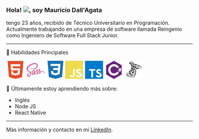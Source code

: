 ### Hola! <img src="https://raw.githubusercontent.com/MartinHeinz/MartinHeinz/master/wave.gif" width="30px">, soy Mauricio Dall'Agata

tengo 23 años, recibido de Técnico Universitario en Programación. Actualmente trabajando en una empresa de software llamada Reingenio como Ingeniero de Software Full Stack Junior.

---

🧰 Habilidades Principales

<img src="https://github.com/devicons/devicon/blob/master/icons/html5/html5-plain.svg" alt="HTML5 Logo" width="50" height="50">  <img src="https://github.com/devicons/devicon/blob/master/icons/sass/sass-original.svg" alt="CSS3 Logo" width="50" height="50">  <img src="https://github.com/devicons/devicon/blob/master/icons/css3/css3-plain.svg" alt="SASS Logo" width="50" height="50"><img src="https://github.com/devicons/devicon/blob/master/icons/javascript/javascript-plain.svg" alt="JavaScript Logo" width="50" height="50">  <img src="https://github.com/devicons/devicon/blob/master/icons/typescript/typescript-plain.svg" alt="TypeScript Logo" width="50" height="50"> <img src="https://github.com/devicons/devicon/blob/master/icons/csharp/csharp-plain.svg" alt="C# Logo" width="50" height="50">  <img src="https://github.com/devicons/devicon/blob/master/icons/microsoftsqlserver/microsoftsqlserver-plain.svg" alt="SQL Server Logo" width="50" height="50"> 

🌱 Últimamente estoy aprendiendo más sobre:

<ul>
  <li>Inglés</li>
  <li>Node JS</li>
  <li>React Native</li>
</ul>

---
Más información y contacto en mi <a href="https://www.linkedin.com/in/mdallagata/">LinkedIn<a>.

<!--
Here are some ideas to get you started:

- 🔭 I’m currently working on ...
- 🌱 I’m currently learning ...
- 👯 I’m looking to collaborate on ...
- 🤔 I’m looking for help with ...
- 💬 Ask me about ...
- 📫 How to reach me: ...
- ⚡ Fun fact: ...
-->
